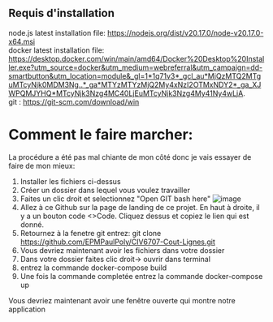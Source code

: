 ## Requis d'installation
node.js latest installation file: https://nodejs.org/dist/v20.17.0/node-v20.17.0-x64.msi \
docker latest installation file: https://desktop.docker.com/win/main/amd64/Docker%20Desktop%20Installer.exe?utm_source=docker&utm_medium=webreferral&utm_campaign=dd-smartbutton&utm_location=module&_gl=1*1q71v3*_gcl_au*MjQzMTQ2MTguMTcyNjk0MDM3Ng..*_ga*MTYzMTYzMjQ2My4xNzI2OTMxNDY2*_ga_XJWPQMJYHQ*MTcyNjk3Nzg4MC40LjEuMTcyNjk3Nzg4My41Ny4wLjA. \
git : https://git-scm.com/download/win

# Comment le faire marcher:

La procédure a été pas mal chiante de mon côté donc je vais essayer de faire de mon mieux:
1. Installer les fichiers ci-dessus
2. Créer un dossier dans lequel vous voulez travailler
3. Faites un clic droit et selectionnez "Open GIT bash here"
   ![image](https://github.com/user-attachments/assets/798fd80f-210f-4be2-aa3c-52fbc0981625)
4. Allez à ce Github sur la page de landing de ce projet. En haut à droite, il y a un bouton code <>Code. Cliquez dessus et copiez le lien qui est donné.
5. Retournez à la fenetre git entrez: git clone https://github.com/EPMPaulPoly/CIV6707-Cout-Lignes.git
6. Vous devriez maintenant avoir les fichiers dans votre dossier
7. Dans votre dossier faites clic droit-> ouvrir dans terminal
8. entrez la commande docker-compose build
9. Une fois la commande completée entrez la commande docker-compose up

Vous devriez maintenant avoir une fenêtre ouverte qui montre notre application
